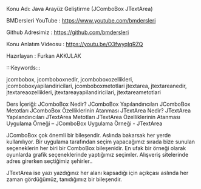 Konu Adı: Java Arayüz Geliştirme (JComboBox JTextArea)


BMDersleri YouTube : https://www.youtube.com/bmdersleri 
 
Github Adresimiz : https://github.com/bmdersleri  

Konu Anlatım Videosu : https://youtu.be/O3fwyqlqRZQ

Hazırlayan : Furkan AKKULAK


:::Keywords:::

jcombobox, jcomboboxnedir, jcomboboxozellikleri, jcomboboxyapilandiricilari, jcomboboxmetotlari
jtextarea, jtextareanedir, jtextareaozellikleri, jtextareayapilandiricilari, jtextareametotlari



Ders İçeriği:
JComboBox Nedir?
JComboBox Yapılandırıcıları
JComboBox Metotları
JComboBox Özelliklerinin Atanması
JTextArea Nedir?
JTextArea Yapılandırıcıları
JTextArea Metotları
JTextArea Özelliklerinin Atanması
Uygulama Örneği – JComboBox
Uygulama Örneği - JTextArea

JComboBox çok önemli bir bileşendir. Aslında bakarsak her yerde kullanılıyor. 
Bir uygulama tarafından seçim yapacağımız sırada bize sunulan seçeneklerin her biri 
bir ComboBox bileşenidir. En ufak bir örneği olarak oyunlarda grafik seçeneklerinde 
yaptığımız seçimler. Alışveriş sitelerinde adres girerken seçtiğimiz şehirler..

JTextArea ise yazı yazdığınız her alanı kapsadığı için açıkçası aslında her zaman gördüğümüz, 
tanıdığımız bir bileşendir.
